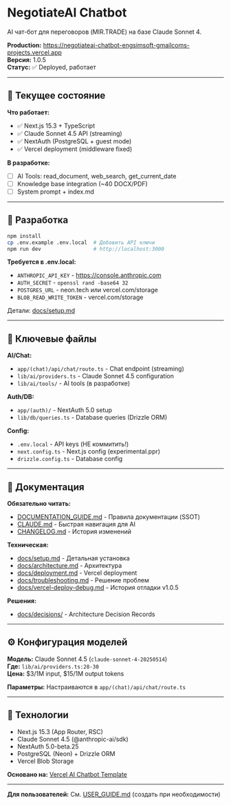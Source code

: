 # NegotiateAI Chatbot

AI чат-бот для переговоров (MIR.TRADE) на базе Claude Sonnet 4.

**Production:** https://negotiateai-chatbot-engsimsoft-gmailcoms-projects.vercel.app  
**Версия:** 1.0.5  
**Статус:** ✅ Deployed, работает

---

## 🎯 Текущее состояние

**Что работает:**
- ✅ Next.js 15.3 + TypeScript
- ✅ Claude Sonnet 4.5 API (streaming)
- ✅ NextAuth (PostgreSQL + guest mode)
- ✅ Vercel deployment (middleware fixed)

**В разработке:**
- [ ] AI Tools: read_document, web_search, get_current_date
- [ ] Knowledge base integration (~40 DOCX/PDF)
- [ ] System prompt + index.md

---

## 🚀 Разработка

```bash
npm install
cp .env.example .env.local  # Добавить API ключи
npm run dev                 # http://localhost:3000
```

**Требуется в .env.local:**
- `ANTHROPIC_API_KEY` - https://console.anthropic.com
- `AUTH_SECRET` - `openssl rand -base64 32`
- `POSTGRES_URL` - neon.tech или vercel.com/storage
- `BLOB_READ_WRITE_TOKEN` - vercel.com/storage

Детали: [docs/setup.md](docs/setup.md)

---

## 📁 Ключевые файлы

**AI/Chat:**
- `app/(chat)/api/chat/route.ts` - Chat endpoint (streaming)
- `lib/ai/providers.ts` - Claude Sonnet 4.5 configuration
- `lib/ai/tools/` - AI tools (в разработке)

**Auth/DB:**
- `app/(auth)/` - NextAuth 5.0 setup
- `lib/db/queries.ts` - Database queries (Drizzle ORM)

**Config:**
- `.env.local` - API keys (НЕ коммитить!)
- `next.config.ts` - Next.js config (experimental.ppr)
- `drizzle.config.ts` - Database config

---

## 📖 Документация

**Обязательно читать:**
- [DOCUMENTATION_GUIDE.md](DOCUMENTATION_GUIDE.md) - Правила документации (SSOT)
- [CLAUDE.md](CLAUDE.md) - Быстрая навигация для AI
- [CHANGELOG.md](CHANGELOG.md) - История изменений

**Техническая:**
- [docs/setup.md](docs/setup.md) - Детальная установка
- [docs/architecture.md](docs/architecture.md) - Архитектура
- [docs/deployment.md](docs/deployment.md) - Vercel deployment
- [docs/troubleshooting.md](docs/troubleshooting.md) - Решение проблем
- [docs/vercel-deploy-debug.md](docs/vercel-deploy-debug.md) - История отладки v1.0.5

**Решения:**
- [docs/decisions/](docs/decisions/) - Architecture Decision Records

---

## ⚙️ Конфигурация моделей

**Модель:** Claude Sonnet 4.5 (`claude-sonnet-4-20250514`)  
**Где:** `lib/ai/providers.ts:28-30`  
**Цена:** $3/1M input, $15/1M output tokens

**Параметры:** Настраиваются в `app/(chat)/api/chat/route.ts`

---

## 🔧 Технологии

- Next.js 15.3 (App Router, RSC)
- Claude Sonnet 4.5 (@anthropic-ai/sdk)
- NextAuth 5.0-beta.25
- PostgreSQL (Neon) + Drizzle ORM
- Vercel Blob Storage

**Основано на:** [Vercel AI Chatbot Template](https://github.com/vercel/ai-chatbot)

---

**Для пользователей:** См. [USER_GUIDE.md](USER_GUIDE.md) (создать при необходимости)

